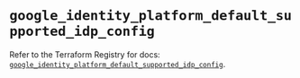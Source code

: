 # `google_identity_platform_default_supported_idp_config`

Refer to the Terraform Registry for docs: [`google_identity_platform_default_supported_idp_config`](https://registry.terraform.io/providers/hashicorp/google-beta/5.40.0/docs/resources/google_identity_platform_default_supported_idp_config).
